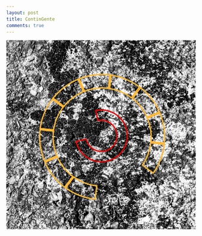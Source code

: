 ```yaml
---
layout: post
title: ContinGente
comments: true
---
```


![Una foto en blanco y negro de piedras y arena y una mandala anaranjada y roja.](/images/cg.png)
